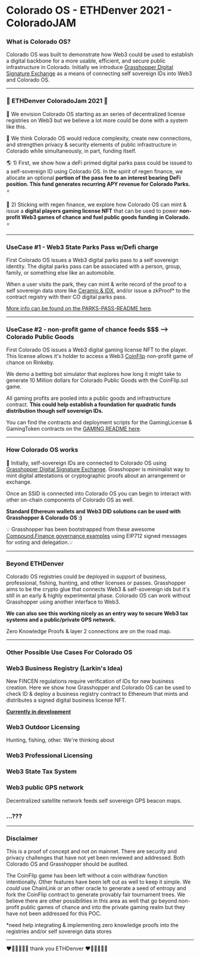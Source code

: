 # Colorado OS - ETHDenver 2021 - ColoradoJAM 

### What is Colorado OS? 
Colorado OS was built to demonstrate how Web3 could be used to establish a digital backbone for a more usable, efficient, and secure public infrastructure in Colorado. Initially we introduce [Grasshopper Digital Signature Exchange](https://github.com/Colorado-OS/Grasshopper) as a means of connecting self sovereign IDs into Web3 and Colorado OS. 

---
### 🌈  ETHDenver ColoradoJam 2021  🌈
🦄 We envision Colorado OS starting as an series of decentralized license registries on Web3 but we believe a lot more could be done with a system like this.  

💚 We think Colorado OS would reduce complexity, create new connections, and strengthen privacy & security elements of public infrastructure in Colorado while simultaneously, in part, funding itself. 

🌎 1) First, we show how a deFi primed digital parks pass could be issued to a self-sovereign ID using Colorado OS. In the spirit of regen finance, we allocate an optional **portion of the pass fee to an interest bearing DeFi position. This fund generates recurring APY revenue for Colorado Parks.** ⭐ 

🎲 2) Sticking with regen finance, we explore how Colorado OS can mint & issue a **digital players gaming license NFT** that can be used to power **non-profit Web3 games of chance and fuel public goods funding in Colorado.** ⭐ 

---
### UseCase #1 - Web3 State Parks Pass w/Defi charge
First Colorado OS issues a Web3 digital parks pass to a self sovereign identity. The digital parks pass can be associated with a person, group, family, or something else like an automobile. 

When a user visits the park, they can mint & write record of the proof to a self sovereign data store like [Ceramic & IDX](https://blog.ceramic.network/building-with-decentralized-identity-on-idx-and-ceramic/), and/or issue a zkProof* to the contract registry with their CO digital parks pass.  

[More info can be found on the PARKS-PASS-README here](./docs/PARKS-PASS-README.md). 

---
### UseCase #2 - non-profit game of chance feeds $$$ --> Colorado Public Goods 
First Colorado OS issues a Web3 digital gaming license NFT to the player. This license allows it's holder to access a Web3 [CoinFlip](./contracts/CoinFlip.sol) non-profit game of chance on Rinkeby. 

We demo a betting bot simulator that explores how long it might take to generate 10 Million dollars for Colorado Public Goods with the CoinFlip.sol game.

All gaming profits are pooled into a public goods and infrastructure contract. **This could help establish a foundation for quadratic funds distribution though self sovereign IDs.**  

You can find the contracts and deployment scripts for the GamingLicense & GamingToken contracts on the [GAMING README here](./docs/GAMING-LICENSE.md). 

---
### How Colorado OS works 
🦗 Initially, self-sovereign IDs are connected to Colorado OS using [Grasshopper Digital Signature Exchange](https://github.com/Colorado-OS/Grasshopper). Grasshopper is minimalist way to mint digital attestations or cryptographic proofs about an arrangement or exchange. 

Once an SSID is connected into Colorado OS you can begin to interact with other on-chain components of Colorado OS as well.

**Standard Ethereum wallets and Web3 DID solutions can be used with Grasshopper & Colorado OS :)**  

💡 Grasshopper has been bootstrapped from these awesome [Compound.Finance governance examples](https://github.com/compound-developers/compound-governance-examples) using EIP712 signed messages for voting and delegation.💡 

---
### Beyond ETHDenver
Colorado OS registries could be deployed in support of business, professional, fishing, hunting, and other licenses or passes.  Grasshopper aims to be the crypto glue that connects Web3 & self-sovereign ids but it's still in an early & highly experimental phase. Colorado OS can work without Grasshopper using another interface to Web3.  

**We can also see this working nicely as an entry way to secure Web3 tax systems and a public/private GPS network.**

Zero Knowledge Proofs & layer 2 connections are on the road map. 
___
### Other Possible Use Cases For Colorado OS 
### Web3 Business Registry (**Larkin's Idea**)
New FINCEN regulations require verification of IDs for new business creation. Here we show how Grasshopper and Colorado OS can be used to check ID & deploy a business registry contract to Ethereum that mints and distributes a signed digital business license NFT. 

**[Currently in development](./contracts/BusinessLicenseRegistry.sol)** 

### Web3 Outdoor Licensing
Hunting, fishing, other. We're thinking about  

### Web3 Professional Licensing


### Web3 State Tax System 

### Web3 public GPS network 
Decentralized satellite network feeds self sovereign GPS beacon maps.   

### ...???

---
### Disclaimer 
This is a proof of concept and not on mainnet. There are security and privacy challenges that have not yet been reviewed and addressed. Both Colorado OS and Grasshopper should be audited.  

The CoinFlip game has been left without a coin withdraw function intentionally. Other features have been left out as well to keep it simple. We _could_ use ChainLink or an other oracle to generate a seed of entropy and fork the CoinFlip contract to generate provably fair tournament trees. We believe there are other possibilities in this area as well that go beyond non-profit public games of chance and into the private gaming realm but they have not been addressed for this POC.      

*need help integrating & implementing zero knowledge proofs into the registries and/or self sovereign data stores 

---

 ❤️🧡💛💚💙💜  thank you ETHDenver  ❤️🧡💛💚💙💜